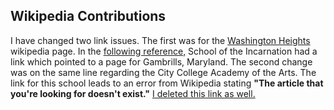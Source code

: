 ## Wikipedia Contributions

I have changed two link issues. The first was for the [Washington Heights](https://en.wikipedia.org/wiki/Washington_Heights,_Manhattan)
wikipedia page. In the [following reference,](https://en.wikipedia.org/w/index.php?title=Washington_Heights,_Manhattan&oldid=896603207) School of the Incarnation
had a link which pointed to a page for Gambrills, Maryland. The second change was on the same line regarding the City College Academy 
of the Arts. The link for this school leads to an error from Wikipedia stating __"The article that you're looking for doesn't exist."__
[I deleted this link as well.](https://en.wikipedia.org/w/index.php?title=Washington_Heights,_Manhattan&oldid=896603768) 
